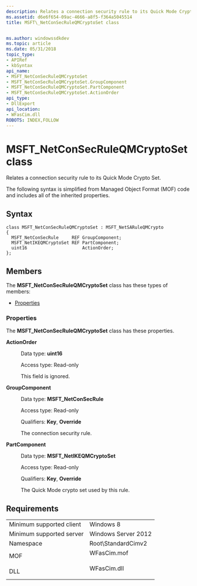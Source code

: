 ```yaml
---
description: Relates a connection security rule to its Quick Mode Crypto Set.
ms.assetid: d6e6f654-09ac-4666-a8f5-f364a5045514
title: MSFT\_NetConSecRuleQMCryptoSet class


ms.author: windowssdkdev
ms.topic: article
ms.date: 05/31/2018
topic_type: 
- APIRef
- kbSyntax
api_name: 
- MSFT_NetConSecRuleQMCryptoSet
- MSFT_NetConSecRuleQMCryptoSet.GroupComponent
- MSFT_NetConSecRuleQMCryptoSet.PartComponent
- MSFT_NetConSecRuleQMCryptoSet.ActionOrder
api_type: 
- DllExport
api_location: 
- WFasCim.dll
ROBOTS: INDEX,FOLLOW
---
```


# MSFT\_NetConSecRuleQMCryptoSet class

Relates a connection security rule to its Quick Mode Crypto Set.

The following syntax is simplified from Managed Object Format (MOF) code and includes all of the inherited properties.

## Syntax

``` syntax
class MSFT_NetConSecRuleQMCryptoSet : MSFT_NetSARuleQMCrypto
{
  MSFT_NetConSecRule     REF GroupComponent;
  MSFT_NetIKEQMCryptoSet REF PartComponent;
  uint16                     ActionOrder;
};
```

## Members

The **MSFT\_NetConSecRuleQMCryptoSet** class has these types of members:

-   [Properties](#properties)

### Properties

The **MSFT\_NetConSecRuleQMCryptoSet** class has these properties.

<dl> <dt>

**ActionOrder**
</dt> <dd> <dl> <dt>

Data type: **uint16**
</dt> <dt>

Access type: Read-only
</dt> </dl>

This field is ignored.

</dd> <dt>

**GroupComponent**
</dt> <dd> <dl> <dt>

Data type: **MSFT\_NetConSecRule**
</dt> <dt>

Access type: Read-only
</dt> <dt>

Qualifiers: **Key**, **Override**
</dt> </dl>

The connection security rule.

</dd> <dt>

**PartComponent**
</dt> <dd> <dl> <dt>

Data type: **MSFT\_NetIKEQMCryptoSet**
</dt> <dt>

Access type: Read-only
</dt> <dt>

Qualifiers: **Key**, **Override**
</dt> </dl>

The Quick Mode crypto set used by this rule.

</dd> </dl>

## Requirements



|                                     |                                                                                        |
|-------------------------------------|----------------------------------------------------------------------------------------|
| Minimum supported client<br/> | Windows 8<br/>                                                                   |
| Minimum supported server<br/> | Windows Server 2012<br/>                                                         |
| Namespace<br/>                | Root\\StandardCimv2<br/>                                                         |
| MOF<br/>                      | <dl> <dt>WFasCim.mof</dt> </dl> |
| DLL<br/>                      | <dl> <dt>WFasCim.dll</dt> </dl> |



 

 




